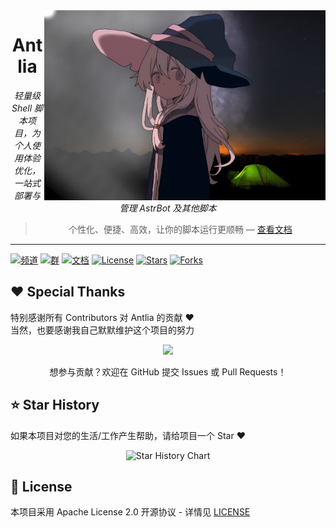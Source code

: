 <!-- 顶部横屏 Logo 右侧显示 -->
<img src="/plpl_cover_20250926062351.jpg" width="450" alt="Antlia" align="right" />

<div align="center">

# Antlia

_轻量级 Shell 脚本项目，为个人使用体验优化，一站式部署与管理 AstrBot 及其他脚本_

> 个性化、便捷、高效，让你的脚本运行更顺畅 — [查看文档](https://astriora.github.io/)

</div>

---

<!-- 顶部徽章 -->
[![频道](https://img.shields.io/badge/Telegram-频道-blue)](https://t.me/Astriora_Official)
[![群](https://img.shields.io/badge/Telegram-群-green)](https://t.me/AstrioraOfficialGroup)
[![文档](https://img.shields.io/badge/Docs-文档-orange)](https://astriora.github.io/)
[![License](https://img.shields.io/github/license/Astriora/Antlia)](./LICENSE)
[![Stars](https://img.shields.io/github/stars/Astriora/Antlia?style=social)](https://github.com/Astriora/Antlia/stargazers)
[![Forks](https://img.shields.io/github/forks/Astriora/Antlia?style=social)](https://github.com/Astriora/Antlia/network/members)




## ❤️ Special Thanks

特别感谢所有 Contributors 对 Antlia 的贡献 ❤️  
当然，也要感谢我自己默默维护这个项目的努力

<div style="text-align:center;">
  <a href="https://github.com/Astriora/Antlia/graphs/contributors">
    <img src="https://contrib.rocks/image?repo=Astriora/Antlia" />
  </a>
</div>
<p align="center">
  想参与贡献？欢迎在 GitHub 提交 Issues 或 Pull Requests！
</p>

## ⭐ Star History 
如果本项目对您的生活/工作产生帮助，请给项目一个 Star ❤️


<div align="center">

![Star History Chart](https://api.star-history.com/svg?repos=Astriora/Antlia&type=Date)
</div>

</details>

## 📄 License

本项目采用 Apache License 2.0 开源协议 - 详情见 [LICENSE](LICENSE)


